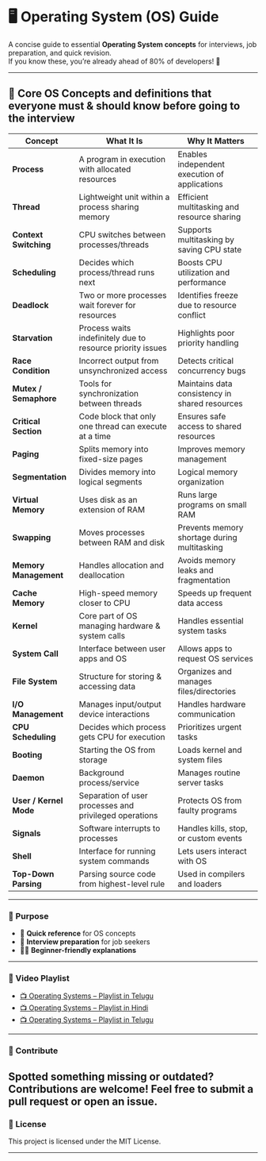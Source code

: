 # 🖥️ Operating System (OS) Guide

A concise guide to essential **Operating System concepts** for interviews, job preparation, and quick revision.  
If you know these, you’re already ahead of 80% of developers! 🚀

---

## 📌 Core OS Concepts and definitions that everyone must & should know before going to the interview 

| Concept            | What It Is                                                                 | Why It Matters                                                                 |
|--------------------|-----------------------------------------------------------------------------|--------------------------------------------------------------------------------|
| **Process**        | A program in execution with allocated resources                            | Enables independent execution of applications                                  |
| **Thread**         | Lightweight unit within a process sharing memory                           | Efficient multitasking and resource sharing                                    |
| **Context Switching** | CPU switches between processes/threads                                 | Supports multitasking by saving CPU state                                      |
| **Scheduling**     | Decides which process/thread runs next                                      | Boosts CPU utilization and performance                                         |
| **Deadlock**       | Two or more processes wait forever for resources                           | Identifies freeze due to resource conflict                                     |
| **Starvation**     | Process waits indefinitely due to resource priority issues                 | Highlights poor priority handling                                              |
| **Race Condition** | Incorrect output from unsynchronized access                                | Detects critical concurrency bugs                                              |
| **Mutex / Semaphore** | Tools for synchronization between threads                              | Maintains data consistency in shared resources                                 |
| **Critical Section** | Code block that only one thread can execute at a time                    | Ensures safe access to shared resources                                        |
| **Paging**         | Splits memory into fixed-size pages                                         | Improves memory management                                                     |
| **Segmentation**   | Divides memory into logical segments                                        | Logical memory organization                                                    |
| **Virtual Memory** | Uses disk as an extension of RAM                                            | Runs large programs on small RAM                                               |
| **Swapping**       | Moves processes between RAM and disk                                        | Prevents memory shortage during multitasking                                   |
| **Memory Management** | Handles allocation and deallocation                                    | Avoids memory leaks and fragmentation                                          |
| **Cache Memory**   | High-speed memory closer to CPU                                             | Speeds up frequent data access                                                 |
| **Kernel**         | Core part of OS managing hardware & system calls                           | Handles essential system tasks                                                 |
| **System Call**    | Interface between user apps and OS                                          | Allows apps to request OS services                                             |
| **File System**    | Structure for storing & accessing data                                      | Organizes and manages files/directories                                        |
| **I/O Management** | Manages input/output device interactions                                   | Handles hardware communication                                                 |
| **CPU Scheduling** | Decides which process gets CPU for execution                               | Prioritizes urgent tasks                                                       |
| **Booting**        | Starting the OS from storage                                               | Loads kernel and system files                                                  |
| **Daemon**         | Background process/service                                                 | Manages routine server tasks                                                   |
| **User / Kernel Mode** | Separation of user processes and privileged operations                 | Protects OS from faulty programs                                               |
| **Signals**        | Software interrupts to processes                                           | Handles kills, stop, or custom events                                          |
| **Shell**          | Interface for running system commands                                      | Lets users interact with OS                                                    |
| **Top-Down Parsing** | Parsing source code from highest-level rule                              | Used in compilers and loaders                                                  |

---

### 🎯 Purpose
- 📖 **Quick reference** for OS concepts  
- 💼 **Interview preparation** for job seekers  
- 🧑‍💻 **Beginner-friendly explanations**  

---

### 🎥 Video Playlist

- [📺 Operating Systems – Playlist in Telugu]()
- [📺 Operating Systems – Playlist in Hindi]()
- [📺 Operating Systems – Playlist in Telugu]()

---

### 🙌 Contribute

Spotted something missing or outdated? Contributions are welcome!
Feel free to submit a pull request or open an issue.
---

### 📄 License
This project is licensed under the MIT License.

---
